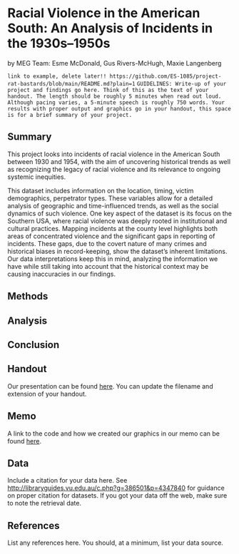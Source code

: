 Racial Violence in the American South: An Analysis of Incidents in the 1930s–1950s 
================
by MEG Team: Esme McDonald, Gus Rivers-McHugh, Maxie Langenberg


`link to example, delete later!! https://github.com/ES-1085/project-rat-bastards/blob/main/README.md?plain=1`
`GUIDELINES: Write-up of your project and findings go here. Think of this as the text of your handout. The length should be roughly 5 minutes when read out loud. Although pacing varies, a 5-minute speech is roughly 750 words. Your results with proper output and graphics go in your handout, this space is for a brief summary of your project.`

## Summary
This project looks into incidents of racial violence in the American South between 1930 and 1954, with the aim of uncovering historical trends as well as recognizing the legacy of racial violence and its relevance to ongoing systemic inequities.

This dataset includes information on the location, timing, victim demographics, perpetrator types. These variables allow for a detailed analysis of geographic and time-influenced trends, as well as the social dynamics of such violence. One key aspect of the dataset is its focus on the Southern USA, where racial violence was deeply rooted in institutional and cultural practices. Mapping incidents at the county level highlights both areas of concentrated violence and the significant gaps in reporting of incidents. These gaps, due to the covert nature of many crimes and historical biases in record-keeping, show the dataset’s inherent limitations. Our data interpretations keep this in mind, analyzing the information we have while still taking into account that the historical context may be causing inaccuracies in our findings.
 
## Methods

## Analysis

## Conclusion


## Handout

Our presentation can be found [here](handout/handout.pdf). You can update the filename and extension of your handout.

## Memo

A link to the code and how we created our graphics in our memo can be found [here](memo/memo.html).

## Data

Include a citation for your data here. See
<http://libraryguides.vu.edu.au/c.php?g=386501&p=4347840> for guidance
on proper citation for datasets. If you got your data off the web, make
sure to note the retrieval date.

## References

List any references here. You should, at a minimum, list your data
source.
